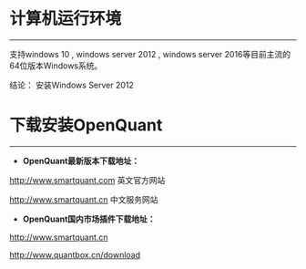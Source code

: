 # 计算机运行环境

---

支持windows 10 , windows server 2012 , windows server 2016等目前主流的64位版本Windows系统。



结论： 安装Windows Server 2012



# 下载安装OpenQuant

---

* **OpenQuant最新版本下载地址：**

http://www.smartquant.com 英文官方网站

http://www.smartquant.cn   中文服务网站

* **OpenQuant国内市场插件下载地址：**

http://www.smartquant.cn 

http://www.quantbox.cn/download











